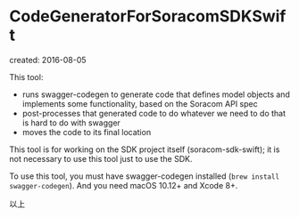 # CodeGeneratorForSoracomSDKSwift
created: 2016-08-05

This tool:

- runs swagger-codegen to generate code that defines model objects and implements some functionality, based on the Soracom API spec
- post-processes that generated code to do whatever we need to do that is hard to do with swagger
- moves the code to its final location


This tool is for working on the SDK project itself (soracom-sdk-swift); it is not necessary to use this tool just to use the SDK.

To use this tool, you must have swagger-codegen installed (`brew install swagger-codegen`). And you need macOS 10.12+ and Xcode 8+.


以上
